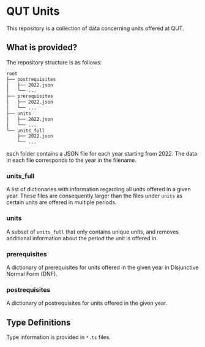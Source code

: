 # QUT Units

This repository is a collection of data concerning units offered at QUT.

## What is provided?

The repository structure is as follows:

```txt
root
├── postrequisites
│   ├── 2022.json
│   └── ...
├── prerequisites
│   ├── 2022.json
│   └── ...
├── units
│   ├── 2022.json
│   └── ...
└── units_full
    ├── 2022.json
    └── ...
```

each folder contains a JSON file for each year starting from 2022. The data in each file corresponds to the year in the filename.

### units_full

A list of dictionaries with information regarding all units offered in a given year. These files are consequently larger than the files under `units` as certain units are offered in multiple periods.

### units

A subset of `units_full` that only contains unique units, and removes additional information about the period the unit is offered in.

### prerequisites

A dictionary of prerequisites for units offered in the given year in Disjunctive Normal Form (DNF).

### postrequisites

A dictionary of postrequisites for units offered in the given year.

## Type Definitions

Type information is provided in `*.ts` files.
